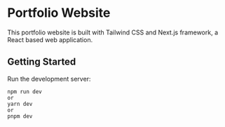 # Portfolio Website

This portfolio website is built with Tailwind CSS and Next.js framework, a React based web application.

## Getting Started

Run the development server:

```
npm run dev
or
yarn dev
or
pnpm dev
```
